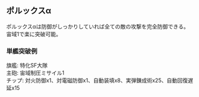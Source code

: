 ## ポルックスα

ポルックスαは防御がしっかりしていれば全ての敵の攻撃を完全防御できる。  
宙域1で楽に突破可能。  

### 単艦突破例

旗艦: 特化SF大隊  
主砲: 宙域制圧ミサイル1  
チップ: 対火防御x1、対電磁防御x1、自動装填x8、実弾錬成術x25、自動回復遅延x15  
